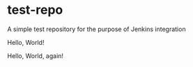 # test-repo
A simple test repository for the purpose of Jenkins integration

Hello, World!

Hello, World, again!
